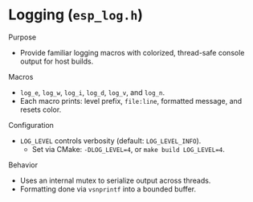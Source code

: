 Logging (`esp_log.h`)
====================

Purpose
- Provide familiar logging macros with colorized, thread-safe console output for host builds.

Macros
- `log_e`, `log_w`, `log_i`, `log_d`, `log_v`, and `log_n`.
- Each macro prints: level prefix, `file:line`, formatted message, and resets color.

Configuration
- `LOG_LEVEL` controls verbosity (default: `LOG_LEVEL_INFO`).
  - Set via CMake: `-DLOG_LEVEL=4`, or `make build LOG_LEVEL=4`.

Behavior
- Uses an internal mutex to serialize output across threads.
- Formatting done via `vsnprintf` into a bounded buffer.


